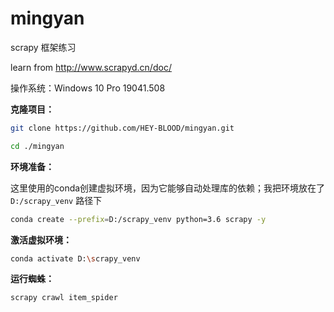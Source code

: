 # mingyan
scrapy 框架练习

learn from http://www.scrapyd.cn/doc/

操作系统：Windows 10 Pro 19041.508

**克隆项目：**

```sh
git clone https://github.com/HEY-BLOOD/mingyan.git

cd ./mingyan
```

**环境准备：**

这里使用的conda创建虚拟环境，因为它能够自动处理库的依赖；我把环境放在了 `D:/scrapy_venv` 路径下

```sh
conda create --prefix=D:/scrapy_venv python=3.6 scrapy -y
```

**激活虚拟环境：**

```sh
conda activate D:\scrapy_venv
```

**运行蜘蛛：**

```sh
scrapy crawl item_spider
```




